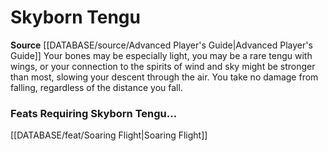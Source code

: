 ﻿---
id: '79'
name: Skyborn Tengu
rarity: Common
rus_type_level: null
source: '[[DATABASE/source/Advanced Player''s Guide|Advanced Player''s Guide]]'
trait: null
type: Heritage

---
# Skyborn Tengu

**Source** [[DATABASE/source/Advanced Player's Guide|Advanced Player's Guide]] 
Your bones may be especially light, you may be a rare tengu with wings, or your connection to the spirits of wind and sky might be stronger than most, slowing your descent through the air. You take no damage from falling, regardless of the distance you fall.

### Feats Requiring Skyborn Tengu...

[[DATABASE/feat/Soaring Flight|Soaring Flight]]